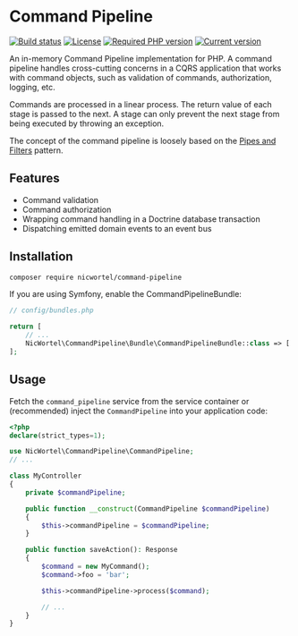 # Command Pipeline

[![Build status](https://img.shields.io/travis/com/nicwortel/command-pipeline)](https://travis-ci.com/nicwortel/command-pipeline)
[![License](https://img.shields.io/github/license/nicwortel/command-pipeline)](https://github.com/nicwortel/command-pipeline/blob/master/LICENSE.txt)
[![Required PHP version](https://img.shields.io/packagist/php-v/nicwortel/command-pipeline)](https://github.com/nicwortel/command-pipeline/blob/master/composer.json)
[![Current version](https://img.shields.io/packagist/v/nicwortel/command-pipeline)](https://packagist.org/packages/nicwortel/command-pipeline)

An in-memory Command Pipeline implementation for PHP. A command pipeline handles
cross-cutting concerns in a CQRS application that works with command objects,
such as validation of commands, authorization, logging, etc.

Commands are processed in a linear process. The return value of each stage is
passed to the next. A stage can only prevent the next stage from being executed
by throwing an exception.

The concept of the command pipeline is loosely based on the
[Pipes and Filters](https://www.enterpriseintegrationpatterns.com/patterns/messaging/PipesAndFilters.html)
pattern.

## Features

- Command validation
- Command authorization
- Wrapping command handling in a Doctrine database transaction
- Dispatching emitted domain events to an event bus

## Installation

```bash
composer require nicwortel/command-pipeline
```

If you are using Symfony, enable the CommandPipelineBundle:

```php
// config/bundles.php

return [
    // ...
    NicWortel\CommandPipeline\Bundle\CommandPipelineBundle::class => ['all' => true],
];
```

## Usage

Fetch the `command_pipeline` service from the service container or (recommended) inject the `CommandPipeline` into your
application code:

```php
<?php
declare(strict_types=1);

use NicWortel\CommandPipeline\CommandPipeline;
// ...

class MyController
{
    private $commandPipeline;

    public function __construct(CommandPipeline $commandPipeline)
    {
        $this->commandPipeline = $commandPipeline;
    }

    public function saveAction(): Response
    {
        $command = new MyCommand();
        $command->foo = 'bar';

        $this->commandPipeline->process($command);

        // ...
    }
}
```
